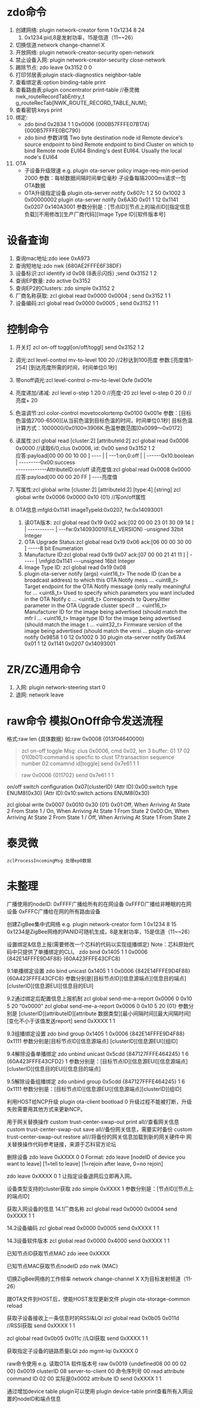 # zdo命令
1. 创建网络: plugin network-creator form 1 0x1234 8 24
   1.  0x1234:pid,8是发射功率，15是信道（11~~26）
2. 切换信道:network change-channel X         
3. 开放网络: plugin network-creator-security open-network
4. 禁止设备入网: plugin network-creator-security close-network
5. 踢除节点: zdo leave 0x3152 0 0
6. 打印邻居表:plugin stack-diagnostics neighbor-table
7. 查看绑定表:option binding-table print
8. 查看路由表:plugin concentrator print-table //泰灵微 nwk_routeRecordTabEntry_t g_routeRecTab[NWK_ROUTE_RECORD_TABLE_NUM];
9. 查看密钥:keys print
10. 绑定:
    - zdo bind 0x2834 1 1 0x0006 {000B57FFFE07B174} {000B57FFFE0BC790}
    - zdo bind 参数详情
        <int16u>  Two byte destination node id
        <int8u>  Remote device's source endpoint to bind
        <int8u>  Remote endpoint to bind
        <int16u>  Cluster on which to bind
        <string>  Remote node EUI64
        <string>  Binding's dest EUI64.  Usually the local node's EUI64
11. OTA 
    - 子设备升级限速
        e.g. plugin ota-server policy image-req-min-period 2000
        参数：每帧数据间隔时间单位毫秒
        子设备每隔2000ms请求一包OTA数据
    - OTA升级指定设备
        plugin ota-server notify 0x607c 1 2 50 0x1002 3 0x00000002
        plugin ota-server notify 0x6A3D 0x01 1 12 0x1141 0x0207 0x140A3001
        参数分别是：[节点ID][节点上的端点ID][指定信息负载][不用修改][生产厂商代码][Image Type ID][软件版本号]
# 设备查询
1. 查询mac地址:zdo ieee 0xA973
2. 查询短地址:zdo nwk {680AE2FFFE6F38DF} 
3. 设备标识:zcl identify id 0x08 (8表示闪烁) ;send 0x3152 1 2
4. 查询EP数量: zdo active 0x3152
5. 查询EP2的Clusters: zdo simple 0x3152 2
6. 厂商名称获取: zcl global read 0x0000 0x0004 ; send 0x3152 1 1
7. 设备编码:zcl global read 0x0000 0x0005 ; send 0x3152 1 1
# 控制命令
1. 开关灯
    zcl on-off toggl[on/off/toggl]
    send 0x3152 1 2
2. 调光:zcl level-control mv-to-level 100 20 //2秒达到100亮度
        参数:[亮度值1-254] [到达亮度所需的时间，时间单位0.1秒]
3. 带onoff调光:zcl level-control o-mv-to-level 0xfe 0x001e
4. 亮度递加/递减:
    zcl level o-step 1 20 0 //亮度-20
    zcl level o-step 0 20 0 //亮度+ 20      
5. 色温调节:zcl color-control movetocolortemp 0x0100 0x001e
        参数：[目标色温值2700-6500][从当前色温到目标色温的时间，时间单位0.1秒]
        目标色温计算方式：1000000/0x0100≈3906K.色温参数范围[0x0099～0x0172]

6. 读属性:zcl global read [cluster:2] [attributeId:2]
   zcl global read 0x0006 0x0000  //读取6/0,clus 0x0006, id: 0x00
   send 0x3152 1 2          
   应答:payload[00 00 00 10 00 ]
                ----  |  |  \---1:on,0:off
                  |   |  \------0x10:boolean
                  |   \---------0x00:success                         
                  \-------------AttributeID:on/off
    读亮度值:zcl global read 0x0008 0x0000
    应答:payload[00 00 00 20 FF ]
                             \----亮度值
7. 写属性:zcl global write [cluster:2] [attributeId:2] [type:4] [string]
   zcl global write 0x0006 0x0000 0x10 {01} //写on/off属性

8. OTA信息:mfgId:0x1141 imageTypeId:0x0207, fw:0x14093001
   1. 读OTA版本: 
    zcl global read 0x19 0x02
    ack:[02 00 00 23 01 30 09 14 ]
                   | -----------
                   |     \---fw:0x14093001(FILE_VERSION)
                   \-unsigned 32bit Integer
   2. OTA Upgrade Status:zcl global read 0x19 0x06
    ack:[06 00 00 30 00 ]
                   \-----8 bit Enumeration
   3. Manufacture ID:zcl global read 0x19 0x07
    ack:[07 00 00 21 41 11 ]
                   | -----
                   |   \mfgId:0x1141
                   \---unsigned 16bit Integer  
   5. Image Type ID: zcl global read 0x19 0x08 
   6. plugin ota-server notify (args)
        <uint16_t>  The node ID (can be a broadcast address) to which this OTA Notify mess ...
        <uint8_t>  Target endpoint for the OTA Notify message (only really meaningful for ...
        <uint8_t>  Used to specify which parameters you want included in the OTA Notify c ...
        <uint8_t>  Corresponds to QueryJitter parameter in the OTA Upgrade cluster specif ...
        <uint16_t>  Manufacturer ID for the image being advertised (should match the mfr I ...
        <uint16_t>  Image type ID for the image being advertised (should match the image t ...
        <uint32_t>  Firmware version of the image being advertised (should match the versi ...
      plugin ota-server notify 0x9858 1 0 12 0x1002 0 30
      plugin ota-server notify 0x67A4 0x01 1 12 0x1141 0x0207 0x14093001

# ZR/ZC通用命令
1. 入网: plugin network-steering start 0
2. 退网: network leave


# raw命令 模拟OnOff命令发送流程
  格式:raw len {具体数据}   如:raw 0x0008 {013f04640000}
>zcl on-off toggle
Msg: clus 0x0006, cmd 0x02, len 3
buffer: 01 17 02
        01(0b01):command is specfic to clust
        17:transaction sequence number
        02:comamnd id[toggle]
>send 0x7e61 1 1

>raw 0x0006 {011702}
>send 0x7e61 1 1


on/off switch configuration 0x07(clusterID) 
    (Attr ID):0x00:switch type ENUM8(0x30)
    (Attr ID):0x10:switch actions ENUM8(0x30)

zcl global write 0x0007 0x0010 0x30 {01}
0x01:Off, When Arriving At State 2 From State 1 / On, When Arriving At State 1 From State 2
0x00:On, When Arriving At State 2 From State 1 / Off, When Arriving At State 1 From State 2


# 泰灵微
    zclProcessIncomingMsg 处理ep0数据
# 未整理
广播使用的nodeID:
0xFFFF广播给所有的在网设备
0xFFFD广播给非睡眠的在网设备
0xFFFC广播给在网的所有路由设备

创建ZigBee集中式网络
e.g. plugin network-creator form 1 0x1234 8 15
0x1234是ZigBee网络的PANID可随机生成，8是发射功率，15是信道（11~~26）


设置绑定&信息上报(需要修改一个芯科的代码以实现组播绑定)
Note：芯科原始代码中只提供了单播绑定的CLI。
zdo bind 0x1405 1 1 0x0006 {842E14FFFE9D4F88} {60A423FFFE43CFC8}

9.1单播绑定设置
zdo bind unicast 0x1405 1 1 0x0006 {842E14FFFE9D4F88} {60A423FFFE43CFC8}
参数分别是[目标节点ID][信息源端点][信息目的端点][clusterID][信息源EUI][信息目的EUI]

9.2通过绑定后配置信息上报机制
zcl global send-me-a-report 0x0006 0 0x10 5 20 “0x0000”
zcl global send-me-a-report 0x0006 0 0x10 5 20 {01}
参数分别是 [clusterID][attributeID][attribute 数据类型][最小间隔时间][最大间隔时间][变化不小于该值发送report]
send 0xXXXX 1 1

9.3组播绑定设置
zdo bind group 0x1405 1 0x0006 {842E14FFFE9D4F88} 0x1111
参数分别是[目标节点ID][信息源端点] [clusterID][信息源EUI][组ID]

9.4解除设备单播绑定
zdo unbind unicast 0x5cdd {847127FFFE464245} 1 6 {60A423FFFE43CFD2} 1
参数分别是：[目标节点ID][信息源EUI][信息源端点][clusterID][信息目的EUI][信息目的端点]

9.5解除设备组播绑定
zdo unbind group 0x5cdd {847127FFFE464245} 1 6 0x1111
参数分别是：[目标节点ID][信息源EUI][信息源端点][clusterID][组ID]

利用HOST给NCP升级
plugin ota-client bootload 0
升级过程不能被打断，升级失败需要用其他方式来更新NCP。

用于网关替换操作
custom trust-center-swap-out print all//查看网关信息
custom trust-center-swap-out save all//备份网关信息，需要实时备份
custom trust-center-swap-out restore all//将备份的网关信息加载到新的网关硬件中
网关替换操作代码参考链接，来源于芯科官方论坛

删除设备
zdo leave 0xXXXX 0 0
Format: zdo leave [nodeID of device you want to leave] [1=tell to leave] [1=rejoin after leave, 0=no rejoin]

zdo leave 0xXXXX 0 1
让指定设备退网后立即再入网。

设备类型支持的cluster获取
zdo simple 0xXXXX 1
参数分别是：[节点ID][节点上的端点ID]

获取入网设备的信息
14.1厂商名称
zcl global read 0x0000 0x0004
send 0xXXXX 1 1

14.2设备编码
zcl global read 0x0000 0x0005
send 0xXXXX 1 1

14.3设备软件版本
zcl global read 0x0000 0x4000
send 0xXXXX 1 1

已知节点ID获取节点MAC
zdo ieee 0xXXXX

已知节点MAC获取节点nodeID
zdo nwk {MAC}

切换ZigBee网络的工作频率
network change-channel X
X为目标发射频道（11-26）

跟OTA文件到HOST后，使能HOST发现更新文件
plugin ota-storage-common reload

获取子设备接收上一条信息时的RSSI&LQI
zcl global read 0x0b05 0x011d //RSSI获取
send 0xXXXX 1 1

zcl global read 0x0b05 0x011c //LQI获取
send 0xXXXX 1 1

获取指定子设备的链路质量LQI
zdo mgmt-lqi 0xXXXX 0

raw命令使用
e.g. 读取OTA 软件版本号
raw 0x0019 {undefined08 00 00 02 00}
0x0019 clusterID 08 server-to-client 00 命令序列号 00 read attribute command ID 02 00 实际是0x0002 attribute ID
send 0xXXXX 1 1

通过增加device table plugin可以使用
plugin device-table print查看所有入网设置的nodeID和端点信息

